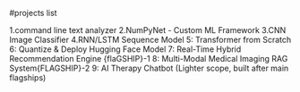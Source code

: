 #projects list

1.command line text analyzer
2.NumPyNet - Custom ML Framework
3.CNN Image Classifier
4.RNN/LSTM Sequence Model
5: Transformer from Scratch
6: Quantize & Deploy Hugging Face Model
7: Real-Time Hybrid Recommendation Engine {flaGSHIP}-1
8: Multi-Modal Medical Imaging RAG System{FLAGSHIP}-2
9: AI Therapy Chatbot (Lighter scope, built after main flagships)
